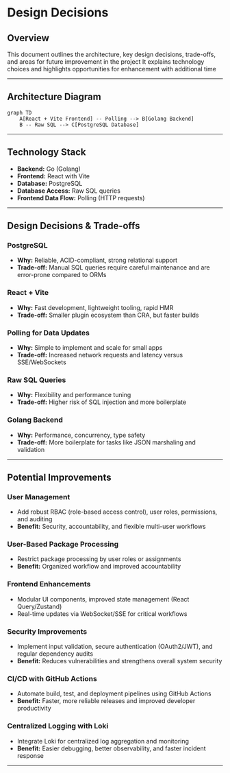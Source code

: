 # Design Decisions

## Overview
This document outlines the architecture, key design decisions, trade-offs, and areas for future improvement in the project It explains technology choices and highlights opportunities for enhancement with additional time

---

## Architecture Diagram

```mermaid
graph TD
    A[React + Vite Frontend] -- Polling --> B[Golang Backend]
    B -- Raw SQL --> C[PostgreSQL Database]
```

---

## Technology Stack

- **Backend:** Go (Golang)
- **Frontend:** React with Vite
- **Database:** PostgreSQL
- **Database Access:** Raw SQL queries
- **Frontend Data Flow:** Polling (HTTP requests)

---

## Design Decisions & Trade-offs

### PostgreSQL
- **Why:** Reliable, ACID-compliant, strong relational support
- **Trade-off:** Manual SQL queries require careful maintenance and are error-prone compared to ORMs

### React + Vite
- **Why:** Fast development, lightweight tooling, rapid HMR
- **Trade-off:** Smaller plugin ecosystem than CRA, but faster builds

### Polling for Data Updates
- **Why:** Simple to implement and scale for small apps
- **Trade-off:** Increased network requests and latency versus SSE/WebSockets

### Raw SQL Queries
- **Why:** Flexibility and performance tuning
- **Trade-off:** Higher risk of SQL injection and more boilerplate

### Golang Backend
- **Why:** Performance, concurrency, type safety
- **Trade-off:** More boilerplate for tasks like JSON marshaling and validation

---

## Potential Improvements

### User Management
- Add robust RBAC (role-based access control), user roles, permissions, and auditing
- **Benefit:** Security, accountability, and flexible multi-user workflows

### User-Based Package Processing
- Restrict package processing by user roles or assignments
- **Benefit:** Organized workflow and improved accountability

### Frontend Enhancements
- Modular UI components, improved state management (React Query/Zustand)
- Real-time updates via WebSocket/SSE for critical workflows

### Security Improvements
- Implement input validation, secure authentication (OAuth2/JWT), and regular dependency audits
- **Benefit:** Reduces vulnerabilities and strengthens overall system security

### CI/CD with GitHub Actions
- Automate build, test, and deployment pipelines using GitHub Actions
- **Benefit:** Faster, more reliable releases and improved developer productivity

### Centralized Logging with Loki
- Integrate Loki for centralized log aggregation and monitoring
- **Benefit:** Easier debugging, better observability, and faster incident response

---

